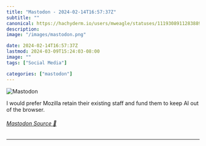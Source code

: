 ```yaml
---
title: "Mastodon - 2024-02-14T16:57:37Z"
subtitle: ""
canonical: https://hachyderm.io/users/mweagle/statuses/111930891128388942
description:
image: "/images/mastodon.png"

date: 2024-02-14T16:57:37Z
lastmod: 2024-03-09T15:24:03-08:00
image: ""
tags: ["Social Media"]

categories: ["mastodon"]
---
```

![Mastodon](/images/mastodon.png)

<p>I would prefer Mozilla retain their existing staff and fund them to keep AI out of the browser.</p>


###### [Mastodon Source 🐘](https://hachyderm.io/@mweagle/111930891128388942)

___
